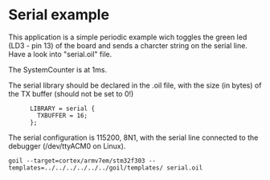# Serial example

This application is a simple periodic example wich toggles the green led (LD3 - pin 13) of the board and sends a charcter string on the serial line. Have a look into "serial.oil" file.

The SystemCounter is at 1ms.

The serial library should be declared in the .oil file, with the size (in bytes) of the TX buffer (should not be set to 0!)

```
      LIBRARY = serial {
        TXBUFFER = 16;
      };
```

The serial configuration is 115200, 8N1, with the serial line connected to the debugger (/dev/ttyACM0 on Linux).

`
goil --target=cortex/armv7em/stm32f303 --templates=../../../../../../goil/templates/ serial.oil
`
